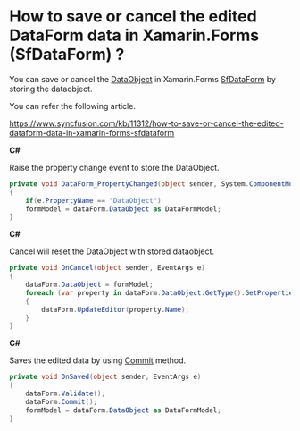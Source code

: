 # How to save or cancel the edited DataForm data in Xamarin.Forms (SfDataForm) ?

You can save or cancel the [DataObject](https://help.syncfusion.com/cr/xamarin/Syncfusion.SfDataForm.XForms~Syncfusion.XForms.DataForm.SfDataForm~DataObject.html?) in Xamarin.Forms [SfDataForm](https://help.syncfusion.com/xamarin/dataform/getting-started?) by storing the dataobject.

You can refer the following article.

https://www.syncfusion.com/kb/11312/how-to-save-or-cancel-the-edited-dataform-data-in-xamarin-forms-sfdataform

**C#**

Raise the property change event to store the DataObject.
```c#
private void DataForm_PropertyChanged(object sender, System.ComponentModel.PropertyChangedEventArgs e)
{
    if(e.PropertyName == "DataObject")
    formModel = dataForm.DataObject as DataFormModel;
}
```
**C#**

Cancel will reset the DataObject with stored dataobject.
``` c#
private void OnCancel(object sender, EventArgs e)
{
    dataForm.DataObject = formModel;
    foreach (var property in dataForm.DataObject.GetType().GetProperties())
    {
        dataForm.UpdateEditor(property.Name);
    }
}
```
**C#**

Saves the edited data by using [Commit](https://help.syncfusion.com/cr/xamarin/Syncfusion.SfDataForm.XForms~Syncfusion.XForms.DataForm.SfDataForm~Commit.html?) method.
``` c#
private void OnSaved(object sender, EventArgs e)
{
    dataForm.Validate();
    dataForm.Commit();
    formModel = dataForm.DataObject as DataFormModel;
}
```
